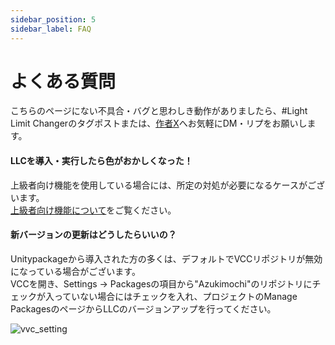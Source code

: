 ```yaml
---
sidebar_position: 5
sidebar_label: FAQ
---
```


# よくある質問

こちらのページにない不具合・バグと思わしき動作がありましたら、#Light Limit Changerのタグポストまたは、[作者X](https://twitter.com/azukimochi25)へお気軽にDM・リプをお願いします。

#### LLCを導入・実行したら色がおかしくなった！
上級者向け機能を使用している場合には、所定の対処が必要になるケースがございます。  
[上級者向け機能について](/docs/discription/disc_advanced)をご覧ください。

#### 新バージョンの更新はどうしたらいいの？

Unitypackageから導入された方の多くは、デフォルトでVCCリポジトリが無効になっている場合がございます。  
VCCを開き、Settings → Packagesの項目から"Azukimochi"のリポジトリにチェックが入っていない場合にはチェックを入れ、プロジェクトのManage PackagesのページからLLCのバージョンアップを行ってください。

![vvc_setting](/img/docs/faq/vcc_setting.png)